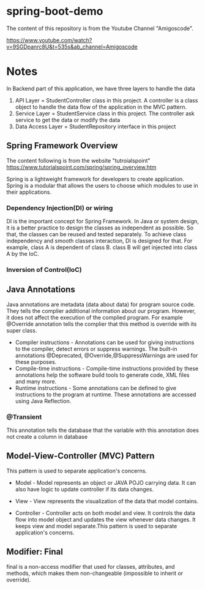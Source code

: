 # spring-boot-demo
The content of this repository is from the Youtube Channel "Amigoscode".

https://www.youtube.com/watch?v=9SGDpanrc8U&t=535s&ab_channel=Amigoscode

# Notes

In Backend part of this application, we have three layers to handle the data

1. API Layer = StudentController class in this project. A controller is a class object to handle the data
flow of the application in the MVC pattern.
1. Service Layer =  StudentService class in this project. The controller ask service to get the data or modify the data
2. Data Access Layer = StudentRepository interface in this project

## Spring Framework Overview
The content following is from the website "tutroialspoint"
https://www.tutorialspoint.com/spring/spring_overview.htm

Spring is a lightweight framework for developers to create application. Spring is a modular that allows the users to choose which modules to use in their applications. 

### Dependency Injection(DI) or wiring
DI is the important concept for Spring Framework. In Java or system design, it is a better practice to design the classes as independent as possible. So that, the classes can be reused and tested separately. To achieve class independency and smooth classes interaction, DI is designed for that.
    For example, class A is dependent of class B. class B will get injected into class A by the IoC.
### Inversion of Control(IoC)

## Java Annotations
Java annotations are metadata (data about data) for program source code. They tells the complier additional information
about our program. However, it does not affect the execution of the complied program. For example @Override annotation 
tells the complier that this method is override with its super class. 
- Compiler instructions - Annotations can be used for giving instructions to the compiler, detect errors or suppress warnings. The built-in annotations @Deprecated, @Override,@SuppressWarnings are used for these purposes.
- Compile-time instructions - Compile-time instructions provided by these annotations help the software build tools to generate code, XML files and many more.
- Runtime instructions - Some annotations can be defined to give instructions to the program at runtime. These annotations are accessed using Java Reflection.

### @Transient
This annotation tells the database that the variable with this annotation does not create a column in database

## Model-View-Controller (MVC) Pattern
This pattern is used to separate application's concerns.

- Model - Model represents an object or JAVA POJO carrying data. It can also have logic to update controller if its data changes.

- View - View represents the visualization of the data that model contains.

- Controller - Controller acts on both model and view. It controls the data flow into model object and updates the view whenever data changes. It keeps view and model separate.This pattern is used to separate application's concerns.

## Modifier: Final
final is a non-access modifier that used for classes, attributes, and methods, which makes them non-changeable (impossible to inherit or override).


